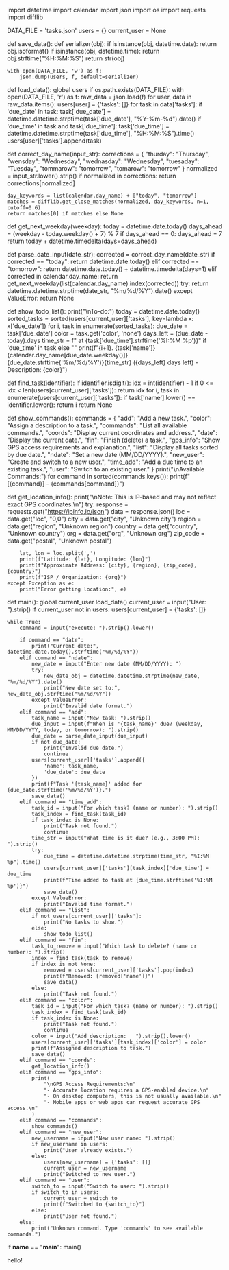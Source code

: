 import datetime
import calendar
import json
import os
import requests
import difflib

DATA_FILE = 'tasks.json'
users = {}
current_user = None

def save_data():
    def serializer(obj):
        if isinstance(obj, datetime.date):
            return obj.isoformat()
        if isinstance(obj, datetime.time):
            return obj.strftime("%H:%M:%S")
        return str(obj)

    with open(DATA_FILE, 'w') as f:
        json.dump(users, f, default=serializer)

def load_data():
    global users
    if os.path.exists(DATA_FILE):
        with open(DATA_FILE, 'r') as f:
            raw_data = json.load(f)
            for user, data in raw_data.items():
                users[user] = {'tasks': []}
                for task in data['tasks']:
                    if 'due_date' in task:
                        task['due_date'] = datetime.datetime.strptime(task['due_date'], "%Y-%m-%d").date()
                    if 'due_time' in task and task['due_time']:
                        task['due_time'] = datetime.datetime.strptime(task['due_time'], "%H:%M:%S").time()
                    users[user]['tasks'].append(task)

def correct_day_name(input_str):
    corrections = {
        "thurday": "Thursday",
        "wensday": "Wednesday",
        "wednasday": "Wednesday",
        "tuesaday": "Tuesday",
        "tommarow": "tomorrow",
        "tomarow": "tomorrow"
    }
    normalized = input_str.lower().strip()
    if normalized in corrections:
        return corrections[normalized]

    day_keywords = list(calendar.day_name) + ["today", "tomorrow"]
    matches = difflib.get_close_matches(normalized, day_keywords, n=1, cutoff=0.6)
    return matches[0] if matches else None

def get_next_weekday(weekday):
    today = datetime.date.today()
    days_ahead = (weekday - today.weekday() + 7) % 7
    if days_ahead == 0:
        days_ahead = 7
    return today + datetime.timedelta(days=days_ahead)

def parse_date_input(date_str):
    corrected = correct_day_name(date_str)
    if corrected == "today":
        return datetime.date.today()
    elif corrected == "tomorrow":
        return datetime.date.today() + datetime.timedelta(days=1)
    elif corrected in calendar.day_name:
        return get_next_weekday(list(calendar.day_name).index(corrected))
    try:
        return datetime.datetime.strptime(date_str, "%m/%d/%Y").date()
    except ValueError:
        return None

def show_todo_list():
    print("\nTo-do:")
    today = datetime.date.today()
    sorted_tasks = sorted(users[current_user]['tasks'], key=lambda x: x['due_date'])
    for i, task in enumerate(sorted_tasks):
        due_date = task['due_date']
        color = task.get('color', 'none')
        days_left = (due_date - today).days
        time_str = f" at {task['due_time'].strftime('%I:%M %p')}" if 'due_time' in task else ""
        print(f"{i+1}. {task['name']} {calendar.day_name[due_date.weekday()]} {due_date.strftime('%m/%d/%Y')}{time_str} ({days_left} days left) - Description: {color}")

def find_task(identifier):
    if identifier.isdigit():
        idx = int(identifier) - 1
        if 0 <= idx < len(users[current_user]['tasks']):
            return idx
    for i, task in enumerate(users[current_user]['tasks']):
        if task['name'].lower() == identifier.lower():
            return i
    return None

def show_commands():
    commands = {
        "add": "Add a new task.",
        "color": "Assign a description to a task.",
        "commands": "List all available commands.",
        "coords": "Display current coordinates and address.",
        "date": "Display the current date.",
        "fin": "Finish (delete) a task.",
        "gps_info": "Show GPS access requirements and explanation.",
        "list": "Display all tasks sorted by due date.",
        "ndate": "Set a new date (MM/DD/YYYY).",
        "new_user": "Create and switch to a new user.",
        "time_add": "Add a due time to an existing task.",
        "user": "Switch to an existing user."
    }
    print("\nAvailable Commands:")
    for command in sorted(commands.keys()):
        print(f"[{command}] - {commands[command]}")

def get_location_info():
    print("\nNote: This is IP-based and may not reflect exact GPS coordinates.\n")
    try:
        response = requests.get("https://ipinfo.io/json")
        data = response.json()
        loc = data.get("loc", "0,0")
        city = data.get("city", "Unknown city")
        region = data.get("region", "Unknown region")
        country = data.get("country", "Unknown country")
        org = data.get("org", "Unknown org")
        zip_code = data.get("postal", "Unknown postal")

        lat, lon = loc.split(',')
        print(f"Latitude: {lat}, Longitude: {lon}")
        print(f"Approximate Address: {city}, {region}, {zip_code}, {country}")
        print(f"ISP / Organization: {org}")
    except Exception as e:
        print("Error getting location:", e)

def main():
    global current_user
    load_data()
    current_user = input("User: ").strip()
    if current_user not in users:
        users[current_user] = {'tasks': []}

    while True:
        command = input("execute: ").strip().lower()

        if command == "date":
            print("Current date:", datetime.date.today().strftime("%m/%d/%Y"))
        elif command == "ndate":
            new_date = input("Enter new date (MM/DD/YYYY): ")
            try:
                new_date_obj = datetime.datetime.strptime(new_date, "%m/%d/%Y").date()
                print("New date set to:", new_date_obj.strftime("%m/%d/%Y"))
            except ValueError:
                print("Invalid date format.")
        elif command == "add":
            task_name = input("New task: ").strip()
            due_input = input(f"When is '{task_name}' due? (weekday, MM/DD/YYYY, today, or tomorrow): ").strip()
            due_date = parse_date_input(due_input)
            if not due_date:
                print("Invalid due date.")
                continue
            users[current_user]['tasks'].append({
                'name': task_name,
                'due_date': due_date
            })
            print(f"Task '{task_name}' added for {due_date.strftime('%m/%d/%Y')}.")
            save_data()
        elif command == "time_add":
            task_id = input("For which task? (name or number): ").strip()
            task_index = find_task(task_id)
            if task_index is None:
                print("Task not found.")
                continue
            time_str = input("What time is it due? (e.g., 3:00 PM): ").strip()
            try:
                due_time = datetime.datetime.strptime(time_str, "%I:%M %p").time()
                users[current_user]['tasks'][task_index]['due_time'] = due_time
                print(f"Time added to task at {due_time.strftime('%I:%M %p')}")
                save_data()
            except ValueError:
                print("Invalid time format.")
        elif command == "list":
            if not users[current_user]['tasks']:
                print("No tasks to show.")
            else:
                show_todo_list()
        elif command == "fin":
            task_to_remove = input("Which task to delete? (name or number): ").strip()
            index = find_task(task_to_remove)
            if index is not None:
                removed = users[current_user]['tasks'].pop(index)
                print(f"Removed: {removed['name']}")
                save_data()
            else:
                print("Task not found.")
        elif command == "color":
            task_id = input("For which task? (name or number): ").strip()
            task_index = find_task(task_id)
            if task_index is None:
                print("Task not found.")
                continue
            color = input("Add description:   ").strip().lower()
            users[current_user]['tasks'][task_index]['color'] = color
            print(f"Assigned description to task.")
            save_data()
        elif command == "coords":
            get_location_info()
        elif command == "gps_info":
            print(
                "\nGPS Access Requirements:\n"
                "- Accurate location requires a GPS-enabled device.\n"
                "- On desktop computers, this is not usually available.\n"
                "- Mobile apps or web apps can request accurate GPS access.\n"
            )
        elif command == "commands":
            show_commands()
        elif command == "new_user":
            new_username = input("New user name: ").strip()
            if new_username in users:
                print("User already exists.")
            else:
                users[new_username] = {'tasks': []}
                current_user = new_username
                print("Switched to new user.")
        elif command == "user":
            switch_to = input("Switch to user: ").strip()
            if switch_to in users:
                current_user = switch_to
                print(f"Switched to {switch_to}")
            else:
                print("User not found.")
        else:
            print("Unknown command. Type 'commands' to see available commands.")

if __name__ == "__main__":
    main()


hello!
